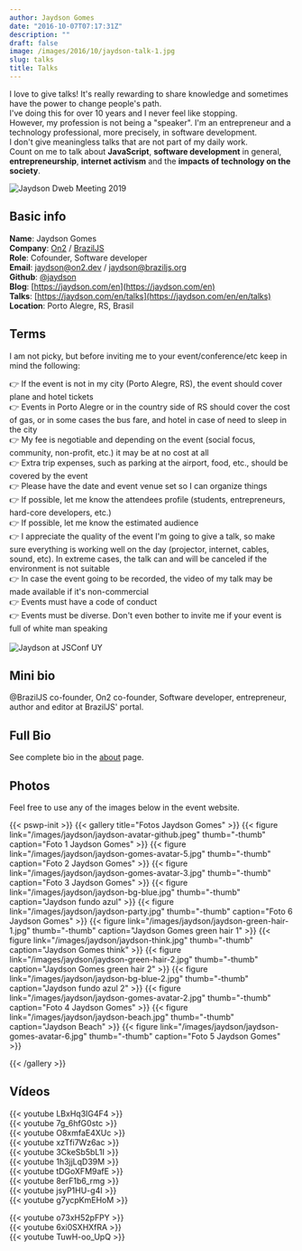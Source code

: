 ```yaml
---
author: Jaydson Gomes
date: "2016-10-07T07:17:31Z"
description: ""
draft: false
image: /images/2016/10/jaydson-talk-1.jpg
slug: talks
title: Talks
---
```


I love to give talks! It's really rewarding to share knowledge and sometimes have the power to change people's path.  
I've doing this for over 10 years and I never feel like stopping.  
However, my profession is not being a "speaker". I'm an entrepreneur and a technology professional, more precisely, in software development.    
I don't give meaningless talks that are not part of my daily work.  
Count on me to talk about __JavaScript__, __software development__ in general, __entrepreneurship__, __internet activism__ and the __impacts of technology on the society__.  
 
![Jaydson Dweb Meeting 2019](/images/2019/09/jaydson-braziljs-conf-2019.jpg)

## Basic info
__Name__: Jaydson Gomes  
__Company__: [On2](https://on2.dev) / [BrazilJS](https://braziljs.org)  
__Role__: Cofounder, Software developer    
__Email__: [jaydson@on2.dev](mailto:jaydson@on2.dev) / [jaydson@braziljs.org](mailto:jaydson@braziljs.org)  
__Github__: [@jaydson](https://github.com/jaydson)  
__Blog__: [https://jaydson.com/en](https://jaydson.com/en)  
__Talks__: [https://jaydson.com/en/talks](https://jaydson.com/en/en/talks)  
__Location__: Porto Alegre, RS, Brasil  

## Terms
I am not picky, but before inviting me to your event/conference/etc keep in mind the following:  

👉 If the event is not in my city (Porto Alegre, RS), the event should cover plane and hotel tickets  
👉 Events in Porto Alegre or in the country side of RS should cover the cost of gas, or in some cases the bus fare, and hotel in case of need to sleep in the city  
👉 My fee is negotiable and depending on the event (social focus, community, non-profit, etc.) it may be at no cost at all  
👉 Extra trip expenses, such as parking at the airport, food, etc., should be covered by the event  
👉 Please have the date and event venue set so I can organize things  
👉 If possible, let me know the attendees profile (students, entrepreneurs, hard-core developers, etc.)  
👉 If possible, let me know the estimated audience  
👉 I appreciate the quality of the event I'm going to give a talk, so make sure everything is working well on the day (projector, internet, cables, sound, etc). In extreme cases, the talk can and will be canceled if the environment is not suitable  
👉 In case the event going to be recorded, the video of my talk may be made available if it's non-commercial  
👉 Events must have a code of conduct  
👉 Events must be diverse. Don't even bother to invite me if your event is full of white man speaking   
<br>
![Jaydson at JSConf UY](/images/2016/10/jaydson-gomes-speaking-jsconf-uy-2015.jpg)  

## Mini bio
@BrazilJS co-founder, On2 co-founder, Software developer, entrepreneur, author and editor at BrazilJS' portal.  

## Full Bio
See complete bio in the [about](/en/about) page.    

## Photos
Feel free to use any of the images below in the event website.  

{{< pswp-init >}}
{{< gallery title="Fotos Jaydson Gomes" >}}
{{< figure link="/images/jaydson/jaydson-avatar-github.jpeg" thumb="-thumb" caption="Foto 1 Jaydson Gomes" >}}
{{< figure link="/images/jaydson/jaydson-gomes-avatar-5.jpg" thumb="-thumb" caption="Foto 2 Jaydson Gomes" >}}
{{< figure link="/images/jaydson/jaydson-gomes-avatar-3.jpg" thumb="-thumb" caption="Foto 3 Jaydson Gomes" >}}
{{< figure link="/images/jaydson/jaydson-bg-blue.jpg" thumb="-thumb" caption="Jaydson fundo azul" >}}
{{< figure link="/images/jaydson/jaydson-party.jpg" thumb="-thumb" caption="Foto 6 Jaydson Gomes" >}}
{{< figure link="/images/jaydson/jaydson-green-hair-1.jpg" thumb="-thumb" caption="Jaydson Gomes green hair 1" >}}
{{< figure link="/images/jaydson/jaydson-think.jpg" thumb="-thumb" caption="Jaydson Gomes think" >}}
{{< figure link="/images/jaydson/jaydson-green-hair-2.jpg" thumb="-thumb" caption="Jaydson Gomes green hair 2" >}}
{{< figure link="/images/jaydson/jaydson-bg-blue-2.jpg" thumb="-thumb" caption="Jaydson fundo azul 2" >}}
{{< figure link="/images/jaydson/jaydson-gomes-avatar-2.jpg" thumb="-thumb" caption="Foto 4 Jaydson Gomes" >}}
{{< figure link="/images/jaydson/jaydson-beach.jpg" thumb="-thumb" caption="Jaydson Beach" >}}
{{< figure link="/images/jaydson/jaydson-gomes-avatar-6.jpg" thumb="-thumb" caption="Foto 5 Jaydson Gomes" >}}

{{< /gallery >}}
      

## Vídeos

{{< youtube LBxHq3IG4F4 >}}  
{{< youtube 7g_6hfG0stc >}}  
{{< youtube O8xmfaE4XUc >}}  
{{< youtube xzTfi7Wz6ac >}}  
{{< youtube 3CkeSb5bL1I >}}  
{{< youtube 1h3jjLqD39M >}}  
{{< youtube tDGoXFM9afE >}}  
{{< youtube 8erF1b6_rmg >}}  
{{< youtube jsyP1HU-g4I >}}  
{{< youtube g7ycpKmEHoM >}}  

{{< youtube o73xH52pFPY >}}  
{{< youtube 6xi0SXHXfRA >}}  
{{< youtube TuwH-oo_UpQ >}}   
